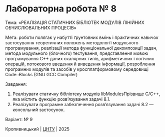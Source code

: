 ﻿# Лабораторна робота № 8

Тема: «РЕАЛІЗАЦІЯ СТАТИЧНИХ БІБЛІОТЕК МОДУЛІВ ЛІНІЙНИХ ОБЧИСЛЮВАЛЬНИХ ПРОЦЕСІВ»

Мета: роботи полягає у набутті ґрунтовних вмінь і практичних
навичок застосування теоретичних положень методології модульного
програмування, реалізації метода функціональної декомпозиції
задач, метода модульного (блочного) тестування, представлення
мовою програмування С++ даних скалярних типів, арифметичних і
логічних операцій, потокового введення й виведення інформації,
розроблення програмних модулів та засобів у кросплатформовому
середовищі Code::Blocks (GNU GCC Compiler)

Завдання: 
 1. Реалізувати статичну бібліотеку модулів libModulesПрізвище
C/C++, яка містить функцію розв’язування задачі 8.1.
 2. Реалізувати програмне забезпечення розв’язування задачі 8.2 —
консольний застосунок. 

Варіант: № 9 


Кропивницький | <a href="http://www.kntu.kr.ua/">ЦНТУ</a> | 2025